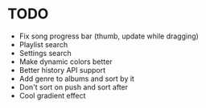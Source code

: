 # TODO

- Fix song progress bar (thumb, update while dragging)
- Playlist search
- Settings search
- Make dynamic colors better
- Better history API support
- Add genre to albums and sort by it
- Don't sort on push and sort after
- Cool gradient effect
